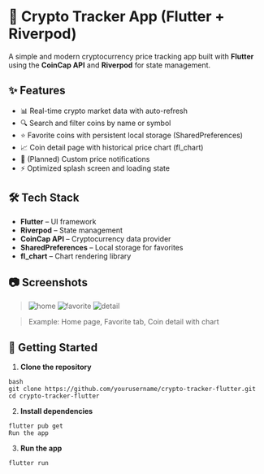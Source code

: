 # 📱 Crypto Tracker App (Flutter + Riverpod)

A simple and modern cryptocurrency price tracking app built with **Flutter** using the **CoinCap API** and **Riverpod** for state management.

## ✨ Features

- 📊 Real-time crypto market data with auto-refresh
- 🔍 Search and filter coins by name or symbol
- ⭐ Favorite coins with persistent local storage (SharedPreferences)
- 📈 Coin detail page with historical price chart (fl_chart)
- 🔔 (Planned) Custom price notifications
- ⚡ Optimized splash screen and loading state

## 🛠 Tech Stack

- **Flutter** – UI framework
- **Riverpod** – State management
- **CoinCap API** – Cryptocurrency data provider
- **SharedPreferences** – Local storage for favorites
- **fl_chart** – Chart rendering library

## 📷 Screenshots

> ![home](https://github.com/user-attachments/assets/24b5f10c-98fb-43b1-bb27-edb1c16ad4cd)
> ![favorite](https://github.com/user-attachments/assets/37368329-7e35-4ff3-a611-ebed6d02ac71)
> ![detail](https://github.com/user-attachments/assets/5912011f-169a-4a4c-a04f-d01df6180039)

> Example: Home page, Favorite tab, Coin detail with chart

## 🚀 Getting Started

1. **Clone the repository**

```
bash
git clone https://github.com/yourusername/crypto-tracker-flutter.git
cd crypto-tracker-flutter
```
2. **Install dependencies**
```
flutter pub get
Run the app
```
3. **Run the app**
```
flutter run
```

